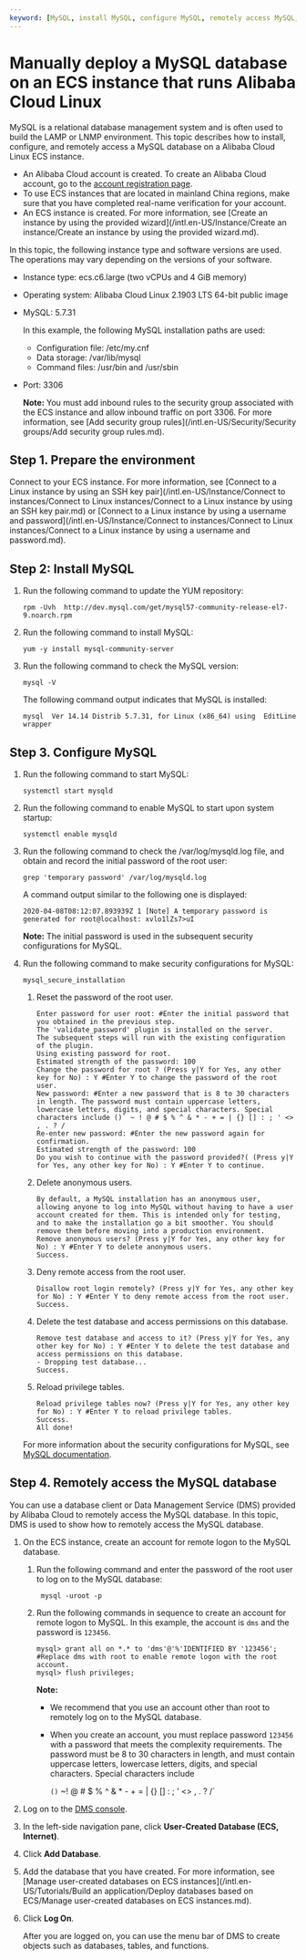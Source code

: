```yaml
---
keyword: [MySQL, install MySQL, configure MySQL, remotely access MySQL, DMS, Alibaba Cloud Linux]
---
```


# Manually deploy a MySQL database on an ECS instance that runs Alibaba Cloud Linux

MySQL is a relational database management system and is often used to build the LAMP or LNMP environment. This topic describes how to install, configure, and remotely access a MySQL database on a Alibaba Cloud Linux ECS instance.

-   An Alibaba Cloud account is created. To create an Alibaba Cloud account, go to the [account registration page](https://account.alibabacloud.com/register/intl_register.htm).
-   To use ECS instances that are located in mainland China regions, make sure that you have completed real-name verification for your account.
-   An ECS instance is created. For more information, see [Create an instance by using the provided wizard](/intl.en-US/Instance/Create an instance/Create an instance by using the provided wizard.md).

In this topic, the following instance type and software versions are used. The operations may vary depending on the versions of your software.

-   Instance type: ecs.c6.large \(two vCPUs and 4 GiB memory\)
-   Operating system: Alibaba Cloud Linux 2.1903 LTS 64-bit public image
-   MySQL: 5.7.31

    In this example, the following MySQL installation paths are used:

    -   Configuration file: /etc/my.cnf
    -   Data storage: /var/lib/mysql
    -   Command files: /usr/bin and /usr/sbin
-   Port: 3306

    **Note:** You must add inbound rules to the security group associated with the ECS instance and allow inbound traffic on port 3306. For more information, see [Add security group rules](/intl.en-US/Security/Security groups/Add security group rules.md).


## Step 1. Prepare the environment

Connect to your ECS instance. For more information, see [Connect to a Linux instance by using an SSH key pair](/intl.en-US/Instance/Connect to instances/Connect to Linux instances/Connect to a Linux instance by using an SSH key pair.md) or [Connect to a Linux instance by using a username and password](/intl.en-US/Instance/Connect to instances/Connect to Linux instances/Connect to a Linux instance by using a username and password.md).

## Step 2: Install MySQL

1.  Run the following command to update the YUM repository:

    ```
    rpm -Uvh  http://dev.mysql.com/get/mysql57-community-release-el7-9.noarch.rpm
    ```

2.  Run the following command to install MySQL:

    ```
    yum -y install mysql-community-server
    ```

3.  Run the following command to check the MySQL version:

    ```
    mysql -V
    ```

    The following command output indicates that MySQL is installed:

    ```
    mysql  Ver 14.14 Distrib 5.7.31, for Linux (x86_64) using  EditLine wrapper
    ```


## Step 3. Configure MySQL

1.  Run the following command to start MySQL:

    ```
    systemctl start mysqld
    ```

2.  Run the following command to enable MySQL to start upon system startup:

    ```
    systemctl enable mysqld
    ```

3.  Run the following command to check the /var/log/mysqld.log file, and obtain and record the initial password of the root user:

    ```
    grep 'temporary password' /var/log/mysqld.log
    ```

    A command output similar to the following one is displayed:

    ```
    2020-04-08T08:12:07.893939Z 1 [Note] A temporary password is generated for root@localhost: xvlo1lZs7>uI
    ```

    **Note:** The initial password is used in the subsequent security configurations for MySQL.

4.  Run the following command to make security configurations for MySQL:

    ```
    mysql_secure_installation
    ```

    1.  Reset the password of the root user.

        ```
        Enter password for user root: #Enter the initial password that you obtained in the previous step.
        The 'validate_password' plugin is installed on the server.
        The subsequent steps will run with the existing configuration of the plugin.
        Using existing password for root.
        Estimated strength of the password: 100 
        Change the password for root ? (Press y|Y for Yes, any other key for No) : Y #Enter Y to change the password of the root user.
        New password: #Enter a new password that is 8 to 30 characters in length. The password must contain uppercase letters, lowercase letters, digits, and special characters. Special characters include ()` ~ ! @ # $ % ^ & * - + = | {} [] : ; ' <> , . ? /
        Re-enter new password: #Enter the new password again for confirmation.
        Estimated strength of the password: 100 
        Do you wish to continue with the password provided?( (Press y|Y for Yes, any other key for No) : Y #Enter Y to continue.
        ```

    2.  Delete anonymous users.

        ```
        By default, a MySQL installation has an anonymous user, allowing anyone to log into MySQL without having to have a user account created for them. This is intended only for testing, and to make the installation go a bit smoother. You should remove them before moving into a production environment.
        Remove anonymous users? (Press y|Y for Yes, any other key for No) : Y #Enter Y to delete anonymous users.
        Success.
        ```

    3.  Deny remote access from the root user.

        ```
        Disallow root login remotely? (Press y|Y for Yes, any other key for No) : Y #Enter Y to deny remote access from the root user.
        Success.
        ```

    4.  Delete the test database and access permissions on this database.

        ```
        Remove test database and access to it? (Press y|Y for Yes, any other key for No) : Y #Enter Y to delete the test database and access permissions on this database.
        - Dropping test database...
        Success.
        ```

    5.  Reload privilege tables.

        ```
        Reload privilege tables now? (Press y|Y for Yes, any other key for No) : Y #Enter Y to reload privilege tables.
        Success.
        All done!
        ```

    For more information about the security configurations for MySQL, see [MySQL documentation](https://dev.mysql.com/doc/refman/5.7/en/mysql-secure-installation.html).


## Step 4. Remotely access the MySQL database

You can use a database client or Data Management Service \(DMS\) provided by Alibaba Cloud to remotely access the MySQL database. In this topic, DMS is used to show how to remotely access the MySQL database.

1.  On the ECS instance, create an account for remote logon to the MySQL database.

    1.  Run the following command and enter the password of the root user to log on to the MySQL database:

        ```
         mysql -uroot -p
        ```

    2.  Run the following commands in sequence to create an account for remote logon to MySQL. In this example, the account is `dms` and the password is `123456`.

        ```
        mysql> grant all on *.* to 'dms'@'%'IDENTIFIED BY '123456'; #Replace dms with root to enable remote logon with the root account.
        mysql> flush privileges;
        ```

        **Note:**

        -   We recommend that you use an account other than root to remotely log on to the MySQL database.
        -   When you create an account, you must replace password `123456` with a password that meets the complexity requirements. The password must be 8 to 30 characters in length, and must contain uppercase letters, lowercase letters, digits, and special characters. Special characters include

            `()` ~! @ # $ % ^ & * - + = | {} [] : ; ' <> , . ? /`

2.  Log on to the [DMS console](https://dms.console.aliyun.com/).

3.  In the left-side navigation pane, click **User-Created Database \(ECS, Internet\)**.

4.  Click **Add Database**.

5.  Add the database that you have created. For more information, see [Manage user-created databases on ECS instances](/intl.en-US/Tutorials/Build an application/Deploy databases based on ECS/Manage user-created databases on ECS instances.md).

6.  Click **Log On**.

    After you are logged on, you can use the menu bar of DMS to create objects such as databases, tables, and functions.


